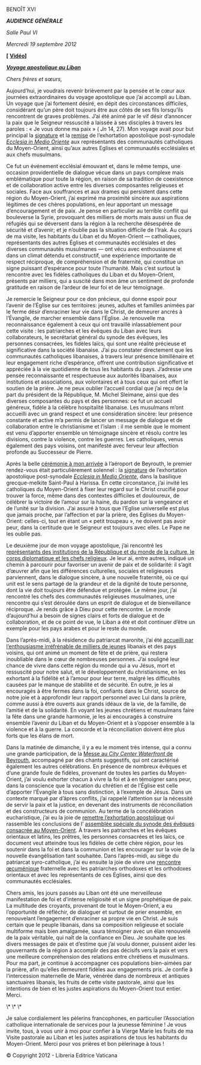 BENOÎT XVI

***AUDIENCE GÉNÉRALE***

*Salle Paul VI*

*Mercredi 19 septembre* *2012*

**\[** **[Vidéo](http://player.rv.va/vaticanplayer.asp?language=it&tic=VA_KMJUNEW4)\]**

***[Voyage apostolique au Liban](/content/benedict-xvi/fr/travels/2012/index_libano.html)***

*Chers frères et sœurs,*

Aujourd’hui, je voudrais revenir brièvement par la pensée et le cœur aux journées extraordinaires du voyage apostolique que j’ai accompli au Liban. Un voyage que j’ai fortement désiré, en dépit des circonstances difficiles, considérant qu’un père doit toujours être aux côtés de ses fils lorsqu’ils rencontrent de graves problèmes. J’ai été animé par le vif désir d’annoncer la paix que le Seigneur ressuscité a laissée à ses disciples à travers les paroles : « Je vous donne ma paix » ( *Jn* 14, 27). Mon voyage avait pour but principal la [signature](/content/benedict-xvi/fr/speeches/2012/september/documents/hf_ben-xvi_spe_20120914_firma-es-ap.html) et la [remise](/content/benedict-xvi/fr/homilies/2012/documents/hf_ben-xvi_hom_20120916_libano.html) de l’exhortation apostolique post-synodale *[Ecclesia in Medio Oriente](/content/benedict-xvi/fr/apost_exhortations/documents/hf_ben-xvi_exh_20120914_ecclesia-in-medio-oriente.html)* aux représentants des communautés catholiques du Moyen-Orient, ainsi qu’aux autres Eglises et communautés ecclésiales et aux chefs musulmans.

Ce fut un événement ecclésial émouvant et, dans le même temps, une occasion providentielle de dialogue vécue dans un pays complexe mais emblématique pour toute la région, en raison de sa tradition de coexistence et de collaboration active entre les diverses composantes religieuses et sociales. Face aux souffrances et aux drames qui persistent dans cette région du Moyen-Orient, j’ai exprimé ma proximité sincère aux aspirations légitimes de ces chères populations, en leur apportant un message d’encouragement et de paix. Je pense en particulier au terrible conflit qui bouleverse la Syrie, provoquant des milliers de morts mais aussi un flux de réfugiés qui se déversent dans la région à la recherche désespérée de sécurité et d’avenir; et je n’oublie pas la situation difficile de l’Irak. Au cours de ma visite, les habitants du Liban et du Moyen-Orient — catholiques, représentants des autres Églises et communautés ecclésiales et des diverses communautés musulmanes — ont vécu avec enthousiasme et dans un climat détendu et constructif, une expérience importante de respect réciproque, de compréhension et de fraternité, qui constitue un signe puissant d’espérance pour toute l’humanité. Mais c’est surtout la rencontre avec les fidèles catholiques du Liban et du Moyen-Orient, présents par milliers, qui a suscité dans mon âme un sentiment de profonde gratitude en raison de l’ardeur de leur foi et de leur témoignage.

Je remercie le Seigneur pour ce don précieux, qui donne espoir pour l’avenir de l’Église sur ces territoires: jeunes, adultes et familles animées par le ferme désir d’enraciner leur vie dans le Christ, de demeurer ancrés à l’Évangile, de marcher ensemble dans l’Église. Je renouvelle ma reconnaissance également à ceux qui ont travaillé inlassablement pour cette visite : les patriarches et les évêques du Liban avec leurs collaborateurs, le secrétariat général du synode des évêques, les personnes consacrées, les fidèles laïcs, qui sont une réalité précieuse et significative dans la société libanaise. J’ai pu constater directement que les communautés catholiques libanaises, à travers leur présence bimillénaire et leur engagement riche d’espérance, offrent une contribution significative et appréciée à la vie quotidienne de tous les habitants du pays. J’adresse une pensée reconnaissante et respectueuse aux autorités libanaises, aux institutions et associations, aux volontaires et à tous ceux qui ont offert le soutien de la prière. Je ne peux oublier l’accueil cordial que j’ai reçu de la part du président de la République, M. Michel Sleimane, ainsi que des diverses composantes du pays et des personnes: ce fut un accueil généreux, fidèle à la célèbre hospitalité libanaise. Les musulmans m’ont accueilli avec un grand respect et une considération sincère: leur présence constante et active m’a permis de lancer un message de dialogue et de collaboration entre le christianisme et l’islam : il me semble que le moment est venu d’apporter ensemble un témoignage sincère et résolu contre les divisions, contre la violence, contre les guerres. Les catholiques, venus également des pays voisins, ont manifesté avec ferveur leur affection profonde au Successeur de Pierre.

Après la belle [cérémonie à mon arrivée](/content/benedict-xvi/fr/speeches/2012/september/documents/hf_ben-xvi_spe_20120914_benvenuto-libano.html) à l’aéroport de Beyrouth, le premier rendez-vous était particulièrement solennel : la [signature](/content/benedict-xvi/fr/speeches/2012/september/documents/hf_ben-xvi_spe_20120914_firma-es-ap.html) de l’exhortation apostolique post-synodale *[Ecclesia in Medio Oriente](/content/benedict-xvi/fr/apost_exhortations/documents/hf_ben-xvi_exh_20120914_ecclesia-in-medio-oriente.html)*, dans la basilique grecque-melkite Saint-Paul à Harissa. En cette circonstance, j’ai invité les catholiques du Moyen-Orient à fixer leur regard sur le Christ crucifié pour trouver la force, même dans des contextes difficiles et douloureux, de célébrer la victoire de l’amour sur la haine, du pardon sur la vengeance et de l’unité sur la division. J’ai assuré à tous que l’Eglise universelle est plus que jamais proche, par l’affection et par la prière, des Eglises du Moyen-Orient: celles-ci, tout en étant un « petit troupeau », ne doivent pas avoir peur, dans la certitude que le Seigneur est toujours avec elles. Le Pape ne les oublie pas.

Le deuxième jour de mon voyage apostolique, j’ai rencontré les [représentants des institutions de la République et du monde de la culture, le corps diplomatique et les chefs religieux](/content/benedict-xvi/fr/speeches/2012/september/documents/hf_ben-xvi_spe_20120915_autorita.html). Je leur ai, entre autres, indiqué un chemin à parcourir pour favoriser un avenir de paix et de solidarité: il s’agit d’œuvrer afin que les différences culturelles, sociales et religieuses parviennent, dans le dialogue sincère, à une nouvelle fraternité, où ce qui unit est le sens partagé de la grandeur et de la dignité de toute personne, dont la vie doit toujours être défendue et protégée. Le même jour, j’ai rencontré les chefs des communautés religieuses musulmanes, une rencontre qui s’est déroulée dans un esprit de dialogue et de bienveillance réciproque. Je rends grâce à Dieu pour cette rencontre. Le monde d’aujourd’hui a besoin de signes clairs et forts de dialogue et de collaboration, et de ce point de vue, le Liban a été et doit continuer d’être un exemple pour les pays arabes et pour le reste du monde.

Dans l’après-midi, à la résidence du patriarcat maronite, j’ai été [accueilli par l’enthousiasme irréfrénable de milliers de jeunes](/content/benedict-xvi/fr/speeches/2012/september/documents/hf_ben-xvi_spe_20120915_giovani.html) libanais et des pays voisins, qui ont animé un moment de fête et de prière, qui restera inoubliable dans le cœur de nombreuses personnes. J’ai souligné leur chance de vivre dans cette région du monde qui a vu Jésus, mort et ressuscité pour notre salut, et le développement du christianisme, en les exhortant à la fidélité et à l’amour pour leur terre, malgré les difficultés causées par le manque de stabilité et de sécurité. En outre, je les ai encouragés à être fermes dans la foi, confiants dans le Christ, source de notre joie et à approfondir leur rapport personnel avec Lui dans la prière, comme aussi à être ouverts aux grands idéaux de la vie, de la famille, de l’amitié et de la solidarité. En voyant les jeunes chrétiens et musulmans faire la fête dans une grande harmonie, je les ai encouragés à construire ensemble l’avenir du Liban et du Moyen-Orient et à s’opposer ensemble à la violence et à la guerre. La concorde et la réconciliation doivent être plus forts que les élans de mort.

Dans la matinée de dimanche, il y a eu le moment très intense, qui a connu une grande participation, de la [Messe au *City Center Waterfront* de Beyrouth](/content/benedict-xvi/fr/homilies/2012/documents/hf_ben-xvi_hom_20120916_libano.html), accompagné par des chants suggestifs, qui ont caractérisé également les autres célébrations. En présence de nombreux évêques et d’une grande foule de fidèles, provenant de toutes les parties du Moyen-Orient, j’ai voulu exhorter chacun à vivre la foi et à en témoigner sans peur, dans la conscience que la vocation du chrétien et de l’Église est celle d’apporter l’Évangile à tous sans distinction, à l’exemple de Jésus. Dans un contexte marqué par d’âpres conflits, j’ai rappelé l’attention sur la nécessité de servir la paix et la justice, en devenant des instruments de réconciliation et des constructeurs de communion. Au terme de la concélébration eucharistique, j’ai eu la joie de [remettre l’exhortation apostolique](/content/benedict-xvi/fr/speeches/2012/september/documents/hf_ben-xvi_spe_20120916_consegna-es-ap.html) qui rassemble les conclusions de l’ [assemblée spéciale du synode des évêques consacrée au Moyen-Orient](http://www.vatican.va/roman_curia/synod/index_fr.htm). À travers les patriarches et les évêques orientaux et latins, les prêtres, les personnes consacrées et les laïcs, ce document veut atteindre tous les fidèles de cette chère région, pour les soutenir dans la foi et dans la communion et les encourager sur la voie de la nouvelle évangélisation tant souhaitée. Dans l’après-midi, au siège du patriarcat syro-catholique, j’ai eu ensuite la joie de vivre une [rencontre œcuménique](/content/benedict-xvi/fr/speeches/2012/september/documents/hf_ben-xvi_spe_20120916_incontro-ecumenico.html) fraternelle avec les patriarches orthodoxes et les orthodoxes orientaux et avec les représentants de ces Églises, ainsi que des communautés ecclésiales.

Chers amis, les jours passés au Liban ont été une merveilleuse manifestation de foi et d’intense religiosité et un signe prophétique de paix. La multitude des croyants, provenant de tout le Moyen-Orient, a eu l’opportunité de réfléchir, de dialoguer et surtout de prier ensemble, en renouvelant l’engagement d’enraciner sa propre vie en Christ. Je suis certain que le peuple libanais, dans sa composition religieuse et sociale multiforme mais bien amalgamée, saura témoigner avec un élan renouvelé de la paix véritable, qui naît de la confiance en Dieu. Je souhaite que les divers messages de paix et d’estime que j’ai voulu donner, puissent aider les gouvernants de la région à accomplir des pas décisifs vers la paix et vers une meilleure compréhension des relations entre chrétiens et musulmans. Pour ma part, je continue à accompagner ces populations bien-aimées par la prière, afin qu’elles demeurent fidèles aux engagements pris. Je confie à l’intercession maternelle de Marie, vénérée dans de nombreux et antiques sanctuaires libanais, les fruits de cette visite pastorale, ainsi que les intentions de bien et les justes aspirations du Moyen-Orient tout entier. Merci.

\\* \\* \\*

Je salue cordialement les pèlerins francophones, en particulier l’Association catholique internationale de services pour la jeunesse féminine ! Je vous invite, tous, à vous unir à moi pour confier à la Vierge Marie les fruits de ma Visite pastorale au Liban et les justes aspirations de tous les habitants du Moyen-Orient. Merci pour vos prières et bon pèlerinage à tous !

© Copyright 2012 - Libreria Editrice Vaticana